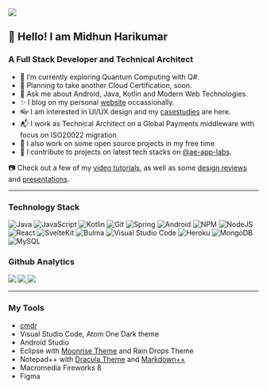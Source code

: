 <img src="https://komarev.com/ghpvc/?username=midhunhk" />

## 👋 Hello! I am Midhun Harikumar 
### A Full Stack Developer and Technical Architect

- 🔭 I’m currently exploring Quantum Computing with Q#.
- 🌱 Planning to take another Cloud Certification, soon.
- 💬 Ask me about Android, Java, Kotlin and Modern Web Technologies.
- ✨ I blog on my personal [website](https://www.midhunhk.com/blog/) occassionally.
- 👓 I am interested in UI/UX design and my [casestudies](https://ae-app-labs.github.io/case-studies) are here.
- 📬 I work as Technical Architect on a Global Payments middleware with focus on ISO20022 migration
- 🔧 I also work on some open source projects in my free time 
- 🤖 I contribute to projects on latest tech stacks on [@ae-app-labs](https://github.com/ae-app-labs). 


📷 Check out a few of my [video tutorials](https://ae-app-labs.github.io/tutorials), as well as some [design reviews](https://www.youtube.com/channel/UCCYOqc-QhZCbWtjpHZ5ROXw) and [presentations](https://www.youtube.com/channel/UCCYOqc-QhZCbWtjpHZ5ROXw).

<hr>

### Technology Stack

![Java](https://img.shields.io/badge/Java-5382a1?style=for-the-badge&logo=java&logoColor=black)
![JavaScript](https://img.shields.io/badge/javascript-f0db4f.svg?style=for-the-badge&logo=javascript&logoColor=black)
![Kotlin](https://img.shields.io/badge/kotlin-0c64f6.svg?style=for-the-badge&logo=kotlin&logoColor=white)
![Git](https://img.shields.io/badge/Git-%23FA0F00.svg?style=for-the-badge&logo=git&logoColor=white)
![Spring](https://img.shields.io/badge/Spring-00e18b?style=for-the-badge&spring&logoColor=white)
![Android](https://img.shields.io/badge/Android-017CEE?style=for-the-badge&logo=android&logoColor=white)
![NPM](https://img.shields.io/badge/NPM-%23000000.svg?style=for-the-badge&logo=npm&logoColor=white)
![NodeJS](https://img.shields.io/badge/node.js-6DA55F?style=for-the-badge&logo=node.js&logoColor=white)
![React](https://img.shields.io/badge/react-%2320232a.svg?style=for-the-badge&logo=react&logoColor=%2361DAFB)
![SvelteKit](https://img.shields.io/badge/sveltekit-%23316192.svg?style=for-the-badge&logo=svelte&logoColor=white)
![Bulma](https://img.shields.io/badge/bulma-00d1b2.svg?style=for-the-badge&logo=bulma&logoColor=white)
![Visual Studio Code](https://img.shields.io/badge/Visual%20Studio%20Code-0078d7.svg?style=for-the-badge&logo=visual-studio-code&logoColor=white)
![Heroku](https://img.shields.io/badge/heroku-%23430098.svg?style=for-the-badge&logo=heroku&logoColor=white)
![MongoDB](https://img.shields.io/badge/MongoDB-%234ea94b.svg?style=for-the-badge&logo=mongodb&logoColor=white)
![MySQL](https://img.shields.io/badge/mysql-%2300f.svg?style=for-the-badge&logo=mysql&logoColor=white)

### Github Analytics
<a href="https://github.com/midhunhk">
  <img align="left" src="https://github-readme-stats.vercel.app/api/top-langs/?username=midhunhk&theme=dark&hide=css,Stylus&mode=compact&langs_count=8&layout=donut-vertical" />
  <img  src="https://github-readme-stats.vercel.app/api?username=midhunhk&show_icons=true&theme=dark" />
  <img  src="https://github-readme-streak-stats.herokuapp.com/?user=midhunhk&theme=dark" />
</a>

<hr>

### My Tools 
 - [cmdr](https://cmder.net)
 - Visual Studio Code, Atom One Dark theme
 - Android Studio
 - Eclipse with [Moonrise Theme](https://github.com/guari/eclipse-ui-theme) and Rain Drops Theme
 - Notepad++ with [Dracula Theme](https://draculatheme.com/notepad-plus-plus/) and [Markdown++](https://github.com/Edditoria/markdown-plus-plus)
 - Macromedia Fireworks 8
 - Figma


  
<!--
**midhunhk/midhunhk** is a ✨ _special_ ✨ repository because its `README.md` (this file) appears on your GitHub profile.

Here are some ideas to get you started:

- 🔭 I’m currently working on ...
- 🌱 I’m currently learning ...
- 👯 I’m looking to collaborate on ...
- 🤔 I’m looking for help with ...
- 💬 Ask me about ...
- 📫 How to reach me: ...
- 😄 Pronouns: ...
- ⚡ Fun fact: ...

-->
